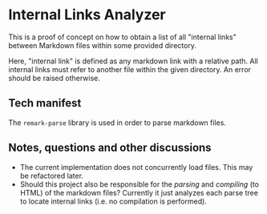 # Internal Links Analyzer

This is a proof of concept on how to obtain a list of all "internal links" between Markdown files within some provided directory.

Here, "internal link" is defined as any markdown link with a relative path. All internal links must refer to another file within the given directory. An error should be raised otherwise.

## Tech manifest

The `remark-parse` library is used in order to parse markdown files.

## Notes, questions and other discussions

- The current implementation does not concurrently load files. This may be refactored later.
- Should this project also be responsible for the _parsing_ and _compiling_ (to HTML) of the markdown files? Currently it just analyzes each parse tree to locate internal links (i.e. no compilation is performed).